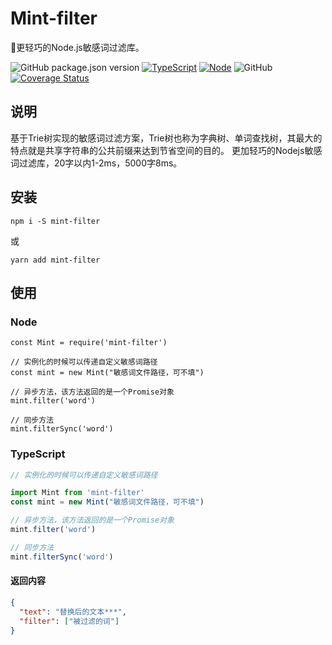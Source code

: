 # Mint-filter
🚀更轻巧的Node.js敏感词过滤库。

![GitHub package.json version](https://img.shields.io/github/package-json/v/ZhelinCheng/mint-filter.svg)
[![TypeScript](https://img.shields.io/badge/TypeScript-%3E%3D3.0-green.svg)](https://www.typescriptlang.org/)
[![Node](https://img.shields.io/badge/Node.js-%3E%3D7.6.0-green.svg)](https://nodejs.org/en/)
![GitHub](https://img.shields.io/github/license/ZhelinCheng/mint-filter.svg)
[![Coverage Status](https://coveralls.io/repos/github/ZhelinCheng/mint-filter/badge.svg?branch=master)](https://coveralls.io/github/ZhelinCheng/mint-filter?branch=master)

## 说明
基于Trie树实现的敏感词过滤方案，Trie树也称为字典树、单词查找树，其最大的特点就是共享字符串的公共前缀来达到节省空间的目的。
更加轻巧的Nodejs敏感词过滤库，20字以内1-2ms，5000字8ms。

## 安装
```
npm i -S mint-filter
```
或
```
yarn add mint-filter
```

## 使用

### Node
```ecmascript 6
const Mint = require('mint-filter')

// 实例化的时候可以传递自定义敏感词路径
const mint = new Mint("敏感词文件路径，可不填")

// 异步方法，该方法返回的是一个Promise对象
mint.filter('word')

// 同步方法
mint.filterSync('word')
```


### TypeScript
```typescript
// 实例化的时候可以传递自定义敏感词路径

import Mint from 'mint-filter'
const mint = new Mint("敏感词文件路径，可不填")

// 异步方法，该方法返回的是一个Promise对象
mint.filter('word')

// 同步方法
mint.filterSync('word')
```

#### 返回内容
```json
{
  "text": "替换后的文本***",
  "filter": ["被过滤的词"]
}
```
